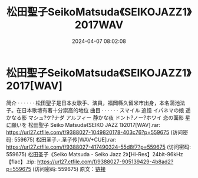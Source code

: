 ﻿---
title: 松田聖子SeikoMatsuda《SEIKOJAZZ1》2017WAV
date: 2024-04-07 08:02:08
categories: 外语音乐
tags: 外语音乐
---
# 松田聖子SeikoMatsuda《SEIKOJAZZ1》2017[WAV]

简介
· · · · · ·
松田聖子是日本女歌手、演員，福岡縣久留米市出身，本名蒲池法子。在日本歌壇有著十分崇高的地位
曲目
· · · · · ·
スマイル
追憶
イパネマの娘
遥かなる影
マシュ?ケ?ナダ
アルフィー
静かな夜
ドント?ノー?ホワイ
恋の面影
星に願いを
松田聖子 Seiko Matsuda《SEIKO JAZZ 1》2017[WAV].rar: https://url27.ctfile.com/f/9388027-1049820178-403c76?p=559675
(访问密码: 559675)
松田圣子.-.圣子传[WAV+CUE].rar: https://url27.ctfile.com/f/9388027-417490324-55d8f7?p=559675
(访问密码: 559675)
松田圣子《Seiko Matsuda - Seiko Jazz 2》【Hi-Res】24bit-96kHz【flac】.zip:
https://url27.ctfile.com/f/9388027-905139429-4b8ad2?p=559675
(访问密码: 559675)
原文：[链接](https://blog.sina.com.cn/s/blog_1647c7e7601031514.html)